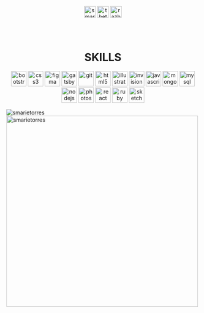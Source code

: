 
<p align="center">
<a href="https://linkedin.com/in/smarietorres" target="blank"><img align="center" src="https://cdn.jsdelivr.net/npm/simple-icons@3.0.1/icons/linkedin.svg" alt="smarietorres" height="30" width="30" /></a>
<a href="https://fb.com/thetrainingdev" target="blank"><img align="center" src="https://cdn.jsdelivr.net/npm/simple-icons@3.0.1/icons/facebook.svg" alt="thetrainingdev" height="30" width="30" /></a>
<a href="https://instagram.com/razberripi" target="blank"><img align="center" src="https://cdn.jsdelivr.net/npm/simple-icons@3.0.1/icons/instagram.svg" alt="razberripi" height="30" width="30" /></a>
</p>
<br><br>
<h1 align="center">SKILLS</h1>
<p align="center"><img src="https://devicons.github.io/devicon/devicon.git/icons/bootstrap/bootstrap-plain.svg" alt="bootstrap" width="40" height="40"/> <img src="https://devicons.github.io/devicon/devicon.git/icons/css3/css3-original-wordmark.svg" alt="css3" width="40" height="40"/> <img src="https://www.vectorlogo.zone/logos/figma/figma-icon.svg" alt="figma" width="40" height="40"/> <img src="https://www.vectorlogo.zone/logos/gatsbyjs/gatsbyjs-icon.svg" alt="gatsby" width="40" height="40"/> <img src="https://www.vectorlogo.zone/logos/git-scm/git-scm-icon.svg" alt="git" width="40" height="40"/> <img src="https://devicons.github.io/devicon/devicon.git/icons/html5/html5-original-wordmark.svg" alt="html5" width="40" height="40"/> <img src="https://www.vectorlogo.zone/logos/adobe_illustrator/adobe_illustrator-icon.svg" alt="illustrator" width="40" height="40"/> <img src="https://www.vectorlogo.zone/logos/invisionapp/invisionapp-icon.svg" alt="invision" width="40" height="40"/> <img src="https://devicons.github.io/devicon/devicon.git/icons/javascript/javascript-original.svg" alt="javascript" width="40" height="40"/> <img src="https://devicons.github.io/devicon/devicon.git/icons/mongodb/mongodb-original-wordmark.svg" alt="mongodb" width="40" height="40"/> <img src="https://devicons.github.io/devicon/devicon.git/icons/mysql/mysql-original-wordmark.svg" alt="mysql" width="40" height="40"/> <img src="https://devicons.github.io/devicon/devicon.git/icons/nodejs/nodejs-original-wordmark.svg" alt="nodejs" width="40" height="40"/> <img src="https://devicons.github.io/devicon/devicon.git/icons/photoshop/photoshop-plain.svg" alt="photoshop" width="40" height="40"/> <img src="https://devicons.github.io/devicon/devicon.git/icons/react/react-original-wordmark.svg" alt="react" width="40" height="40"/> <img src="https://devicons.github.io/devicon/devicon.git/icons/ruby/ruby-original-wordmark.svg" alt="ruby" width="40" height="40"/> <img src="https://www.vectorlogo.zone/logos/sketchapp/sketchapp-icon.svg" alt="sketch" width="40" height="40"/></p><p><img align="left" src="https://github-readme-stats.vercel.app/api/top-langs/?username=smarietorres&layout=compact&hide=html" alt="smarietorres" /></p>

<p>&nbsp;<img align="center" src="https://github-readme-stats.vercel.app/api?username=smarietorres&show_icons=true" alt="smarietorres" width="500"/></p>

